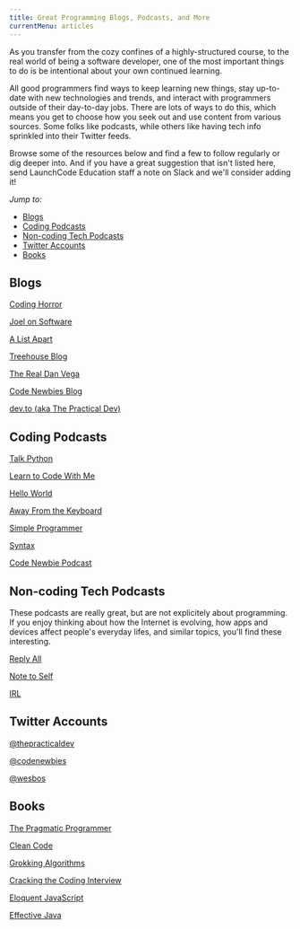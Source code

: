 ```yaml
---
title: Great Programming Blogs, Podcasts, and More
currentMenu: articles
---
```


As you transfer from the cozy confines of a highly-structured course, to the real world of being a software developer, one of the most important things to do is be intentional about your own continued learning.

All good programmers find ways to keep learning new things, stay up-to-date with new technologies and trends, and interact with programmers outside of their day-to-day jobs. There are lots of ways to do this, which means you get to choose how you seek out and use content from various sources. Some folks like podcasts, while others like having tech info sprinkled into their Twitter feeds.

Browse some of the resources below and find a few to follow regularly or dig deeper into. And if you have a great suggestion that isn't listed here, send LaunchCode Education staff a note on Slack and we'll consider adding it!

_Jump to:_
- [Blogs](#blogs)
- [Coding Podcasts](#coding-podcasts)
- [Non-coding Tech Podcasts](#non-coding-tech-podcasts)
- [Twitter Accounts](#twitter-accounts)
- [Books](#books)

## Blogs

[Coding Horror](https://blog.codinghorror.com/)

[Joel on Software](https://www.joelonsoftware.com/)

[A List Apart](https://alistapart.com/)

[Treehouse Blog](http://blog.teamtreehouse.com/)

[The Real Dan Vega](http://therealdanvega.com/blog)

[Code Newbies Blog](https://www.codenewbie.org/blogs)

[dev.to (aka The Practical Dev)](https://dev.to/)

## Coding Podcasts

[Talk Python](https://talkpython.fm/)

[Learn to Code With Me](https://learntocodewith.me/podcast/)

[Hello World](https://wildermuth.com/hwpod)

[Away From the Keyboard](http://awayfromthekeyboard.com/)

[Simple Programmer](https://simpleprogrammer.com/podcasts/)

[Syntax](https://syntax.fm/)

[Code Newbie Podcast](https://www.codenewbie.org/podcast)

## Non-coding Tech Podcasts

These podcasts are really great, but are not explicitely about programming. If you enjoy thinking about how the Internet is evolving, how apps and devices affect people's everyday lifes, and similar topics, you'll find these interesting.

[Reply All](https://gimletmedia.com/reply-all/)

[Note to Self](http://www.wnyc.org/shows/notetoself/)

[IRL](https://irlpodcast.org/)

## Twitter Accounts

[@thepracticaldev](https://twitter.com/thepracticaldev)

[@codenewbies](https://twitter.com/codenewbies)

[@wesbos](https://twitter.com/wesbos)

## Books

[The Pragmatic Programmer](https://www.amazon.com/Pragmatic-Programmer-Journeyman-Master/dp/020161622X/ref=sr_1_1?ie=UTF8&qid=1509642111&sr=8-1&keywords=pragmatic+programmer)

[Clean Code](https://www.amazon.com/Clean-Code-Handbook-Software-Craftsmanship/dp/0132350882/ref=sr_1_1?s=books&ie=UTF8&qid=1509642134&sr=1-1&keywords=clean+code)

[Grokking Algorithms](https://www.amazon.com/Grokking-Algorithms-illustrated-programmers-curious/dp/1617292230/ref=sr_1_1?s=books&ie=UTF8&qid=1509642151&sr=1-1&keywords=grokking+algorithms)

[Cracking the Coding Interview](https://www.amazon.com/Cracking-Coding-Interview-Programming-Questions/dp/0984782850/ref=sr_1_1?s=books&ie=UTF8&qid=1509642172&sr=1-1&keywords=cracking+the+coding+interview)

[Eloquent JavaScript](http://eloquentjavascript.net/)

[Effective Java](https://www.amazon.com/Effective-Java-3rd-Joshua-Bloch/dp/0134685997/ref=sr_1_1?ie=UTF8&qid=1509642216&sr=8-1&keywords=effective+java)

